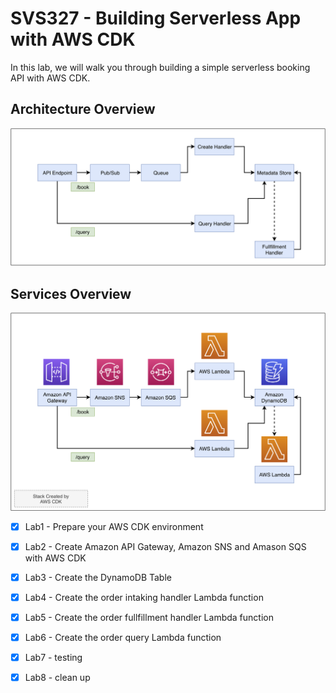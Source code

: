 # SVS327 - Building Serverless App with AWS CDK

In this lab, we will walk you through building a simple serverless booking API with AWS CDK.



## Architecture Overview



![](images/SVS327-flow.png)



## Services Overview



![](images/SVS327.png)



- [x] Lab1 - Prepare your AWS CDK environment

- [x] Lab2 - Create Amazon API Gateway, Amazon SNS and Amason SQS with AWS CDK

- [x] Lab3 - Create the DynamoDB Table

- [x] Lab4 - Create the order intaking handler Lambda function

- [x] Lab5 - Create the order fullfillment handler Lambda function

- [x] Lab6 - Create the order query Lambda function

- [x] Lab7 -  testing

- [x] Lab8 - clean up



